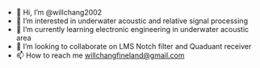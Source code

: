 - 👋 Hi, I’m @willchang2002
- 👀 I’m interested in underwater acoustic and relative signal processing
- 🌱 I’m currently learning electronic engineering in underwater acoustic area
- 💞️ I’m looking to collaborate on LMS Notch filter and Quaduant receiver
- 📫 How to reach me willchangfineland@gmail.com

<!---
willchang2002/willchang2002 is a ✨ special ✨ repository because its `README.md` (this file) appears on your GitHub profile.
You can click the Preview link to take a look at your changes.
--->
